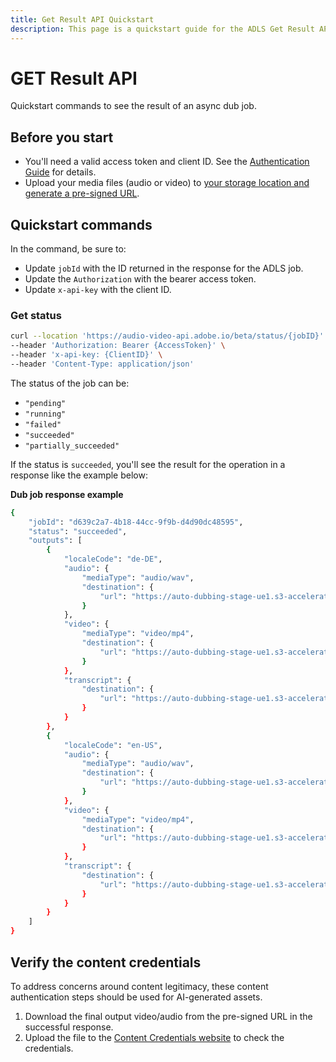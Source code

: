 ```yaml
---
title: Get Result API Quickstart
description: This page is a quickstart guide for the ADLS Get Result API.
---
```

# GET Result API

Quickstart commands to see the result of an async dub job.

## Before you start

- You'll need a valid access token and client ID. See the [Authentication Guide](../getting_started/index.md) for details.
- Upload your media files (audio or video) to [your storage location and generate a pre-signed URL](../getting_started/storage_solutions/index.md).

## Quickstart commands

In the command, be sure to:

-  Update `jobId` with the ID returned in the response for the ADLS job.
-  Update the `Authorization` with the bearer access token.
-  Update `x-api-key` with the client ID.

### Get status

```bash
curl --location 'https://audio-video-api.adobe.io/beta/status/{jobID}' \
--header 'Authorization: Bearer {AccessToken}' \
--header 'x-api-key: {ClientID}' \
--header 'Content-Type: application/json'
```

The status of the job can be:

- `"pending"`
- `"running"`
- `"failed"`
- `"succeeded"`
- `"partially_succeeded"`

If the status is `succeeded`, you'll see the result for the operation in a response like the example below:

**Dub job response example**

```bash
{
    "jobId": "d639c2a7-4b18-44cc-9f9b-d4d90dc48595",
    "status": "succeeded",
    "outputs": [
        {
            "localeCode": "de-DE",
            "audio": {
                "mediaType": "audio/wav",
                "destination": {
                    "url": "https://auto-dubbing-stage-ue1.s3-accelerate.amazonaws.com/d639c2a7-4b18-44cc-9f9b-d4d90dc48595/signed_output_de_DE_0_soundliftmix.wav?response-content-disposition=attachment&AWSAccessKeyId=AKIATIXTMZXK45BXP3W2&Signature=okbACJJHLxFLbysdPhjbho9LFT4%3D&Expires=1725446974"
                }
            },
            "video": {
                "mediaType": "video/mp4",
                "destination": {
                    "url": "https://auto-dubbing-stage-ue1.s3-accelerate.amazonaws.com/d639c2a7-4b18-44cc-9f9b-d4d90dc48595/signed_output_de_DE_0_soundliftmix.mp4?response-content-disposition=attachment&AWSAccessKeyId=AKIATIXTMZXK45BXP3W2&Signature=7UK1%2FY%2FVTAWRUupKG%2FqmXJE%2F4OQ%3D&Expires=1725446974"
                }
            },
            "transcript": {
                "destination": {
                    "url": "https://auto-dubbing-stage-ue1.s3-accelerate.amazonaws.com/d639c2a7-4b18-44cc-9f9b-d4d90dc48595/translation_de_DE.txt?response-content-disposition=attachment&AWSAccessKeyId=AKIATIXTMZXK45BXP3W2&Signature=FN%2Fg%2FM%2BrwLWi8Ve4JluaLX6KLkI%3D&Expires=1725446974"
                }
            }
        },
        {
            "localeCode": "en-US",
            "audio": {
                "mediaType": "audio/wav",
                "destination": {
                    "url": "https://auto-dubbing-stage-ue1.s3-accelerate.amazonaws.com/d639c2a7-4b18-44cc-9f9b-d4d90dc48595/signed_output_en_US_0_soundliftmix.wav?response-content-disposition=attachment&AWSAccessKeyId=AKIATIXTMZXK45BXP3W2&Signature=TaN5jAs%2BPkxcGXzSprY762OrUZ4%3D&Expires=1725446974"
                }
            },
            "video": {
                "mediaType": "video/mp4",
                "destination": {
                    "url": "https://auto-dubbing-stage-ue1.s3-accelerate.amazonaws.com/d639c2a7-4b18-44cc-9f9b-d4d90dc48595/signed_output_en_US_0_soundliftmix.mp4?response-content-disposition=attachment&AWSAccessKeyId=AKIATIXTMZXK45BXP3W2&Signature=1NTrzLspbHdc3wai4hFomZnwVQQ%3D&Expires=1725446974"
                }
            },
            "transcript": {
                "destination": {
                    "url": "https://auto-dubbing-stage-ue1.s3-accelerate.amazonaws.com/d639c2a7-4b18-44cc-9f9b-d4d90dc48595/translation_en_US.txt?response-content-disposition=attachment&AWSAccessKeyId=AKIATIXTMZXK45BXP3W2&Signature=KH46%2BTBaispa4FfILVO7bIojI7s%3D&Expires=1725446974"
                }
            }
        }
    ]
}
```

## Verify the content credentials

To address concerns around content legitimacy, these content authentication steps should be used for AI-generated assets.

1. Download the final output video/audio from the pre-signed URL in the successful response.
2. Upload the file to the [Content Credentials website](https://contentcredentials.org/verify) to check the credentials.
